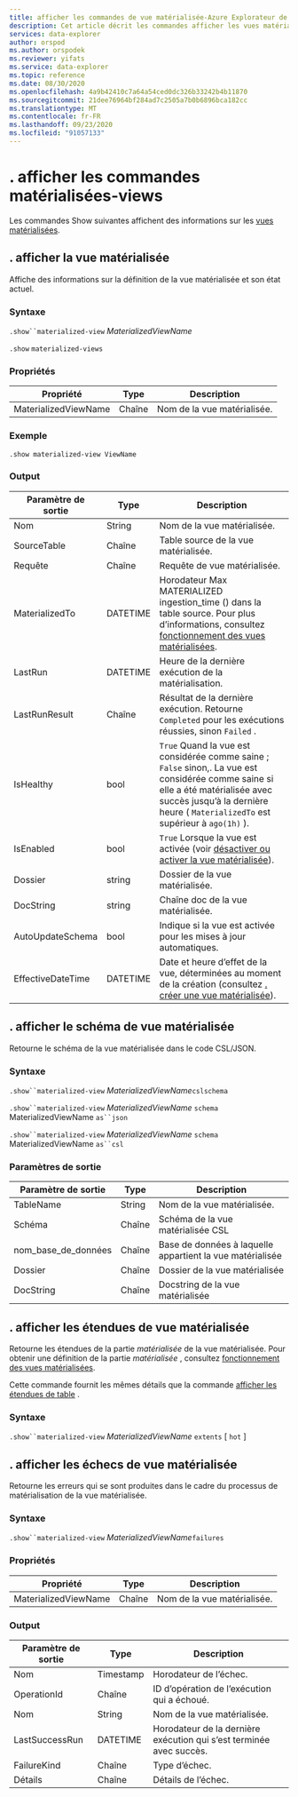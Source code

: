```yaml
---
title: afficher les commandes de vue matérialisée-Azure Explorateur de données
description: Cet article décrit les commandes afficher les vues matérialisées dans Azure Explorateur de données.
services: data-explorer
author: orspod
ms.author: orspodek
ms.reviewer: yifats
ms.service: data-explorer
ms.topic: reference
ms.date: 08/30/2020
ms.openlocfilehash: 4a9b42410c7a64a54ced0dc326b33242b4b11870
ms.sourcegitcommit: 21dee76964bf284ad7c2505a7b0b6896bca182cc
ms.translationtype: MT
ms.contentlocale: fr-FR
ms.lasthandoff: 09/23/2020
ms.locfileid: "91057133"
---
```

# <a name="show-materialized-views-commands"></a>. afficher les commandes matérialisées-views

Les commandes Show suivantes affichent des informations sur les [vues matérialisées](materialized-view-overview.md).

## <a name="show-materialized-view"></a>. afficher la vue matérialisée

Affiche des informations sur la définition de la vue matérialisée et son état actuel.

### <a name="syntax"></a>Syntaxe

`.show``materialized-view` *MaterializedViewName*

`.show` `materialized-views`

### <a name="properties"></a>Propriétés

|Propriété|Type|Description
|----------------|-------|---|
|MaterializedViewName|Chaîne|Nom de la vue matérialisée.|

### <a name="example"></a>Exemple

```kusto
.show materialized-view ViewName
```

### <a name="output"></a>Output

|Paramètre de sortie |Type |Description
|---|---|---
|Nom  |String |Nom de la vue matérialisée.
|SourceTable|Chaîne|Table source de la vue matérialisée.
|Requête|Chaîne|Requête de vue matérialisée.
|MaterializedTo|DATETIME|Horodateur Max MATERIALIZED ingestion_time () dans la table source. Pour plus d’informations, consultez [fonctionnement des vues matérialisées](materialized-view-overview.md#how-materialized-views-work).
|LastRun|DATETIME |Heure de la dernière exécution de la matérialisation.
|LastRunResult|Chaîne|Résultat de la dernière exécution. Retourne `Completed` pour les exécutions réussies, sinon `Failed` .
|IsHealthy|bool|`True` Quand la vue est considérée comme saine ; `False` sinon,. La vue est considérée comme saine si elle a été matérialisée avec succès jusqu’à la dernière heure ( `MaterializedTo` est supérieur à `ago(1h)` ).
|IsEnabled|bool|`True` Lorsque la vue est activée (voir [désactiver ou activer la vue matérialisée](materialized-view-enable-disable.md)).
|Dossier|string|Dossier de la vue matérialisée.
|DocString|string|Chaîne doc de la vue matérialisée.
|AutoUpdateSchema|bool|Indique si la vue est activée pour les mises à jour automatiques.
|EffectiveDateTime|DATETIME|Date et heure d’effet de la vue, déterminées au moment de la création (consultez [. créer une vue matérialisée](materialized-view-create.md#create-materialized-view)).

## <a name="show-materialized-view-schema"></a>. afficher le schéma de vue matérialisée

Retourne le schéma de la vue matérialisée dans le code CSL/JSON.

### <a name="syntax"></a>Syntaxe

`.show``materialized-view` *MaterializedViewName*`cslschema`

`.show``materialized-view` *MaterializedViewName* `schema` MaterializedViewName `as``json`

`.show``materialized-view` *MaterializedViewName* `schema` MaterializedViewName `as``csl`

### <a name="output-parameters"></a>Paramètres de sortie

| Paramètre de sortie | Type   | Description                                               |
|------------------|--------|-----------------------------------------------------------|
| TableName        | String | Nom de la vue matérialisée.                        |
| Schéma           | Chaîne | Schéma de la vue matérialisée CSL                          |
| nom_base_de_données     | Chaîne | Base de données à laquelle appartient la vue matérialisée       |
| Dossier           | Chaîne | Dossier de la vue matérialisée                                |
| DocString        | Chaîne | Docstring de la vue matérialisée                             |

## <a name="show-materialized-view-extents"></a>. afficher les étendues de vue matérialisée

Retourne les étendues de la partie *matérialisée* de la vue matérialisée. Pour obtenir une définition de la partie *matérialisée* , consultez [fonctionnement des vues matérialisées](materialized-view-overview.md#how-materialized-views-work).

Cette commande fournit les mêmes détails que la commande [afficher les étendues de table](../show-extents.md#table-level) .

### <a name="syntax"></a>Syntaxe

`.show``materialized-view` *MaterializedViewName* `extents` [ `hot` ]
 
## <a name="show-materialized-view-failures"></a>. afficher les échecs de vue matérialisée

Retourne les erreurs qui se sont produites dans le cadre du processus de matérialisation de la vue matérialisée.

### <a name="syntax"></a>Syntaxe

`.show``materialized-view` *MaterializedViewName*`failures`

### <a name="properties"></a>Propriétés

|Propriété|Type|Description
|----------------|-------|---|
|MaterializedViewName|Chaîne|Nom de la vue matérialisée.|

### <a name="output"></a>Output

|Paramètre de sortie |Type |Description
|---|---|---
|Nom  |Timestamp |Horodateur de l’échec.
|OperationId  |Chaîne |ID d’opération de l’exécution qui a échoué.
|Nom|String|Nom de la vue matérialisée.
|LastSuccessRun|DATETIME|Horodateur de la dernière exécution qui s’est terminée avec succès.
|FailureKind|Chaîne|Type d’échec.
|Détails|Chaîne|Détails de l’échec.


